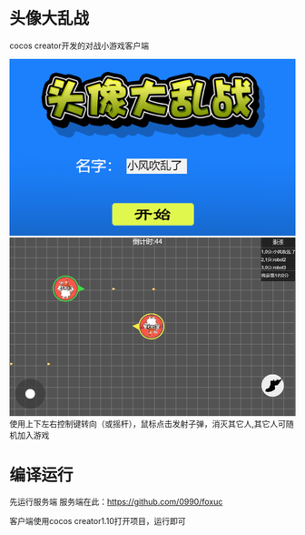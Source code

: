 # 头像大乱战
cocos creator开发的对战小游戏客户端<br>

![login](doc/login.png)<br>
![game](doc/game.png)<br>
使用上下左右控制键转向（或摇杆），鼠标点击发射子弹，消灭其它人,其它人可随机加入游戏

# 编译运行

先运行服务端
服务端在此：https://github.com/0990/foxuc

客户端使用cocos creator1.10打开项目，运行即可
